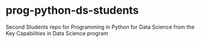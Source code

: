 # prog-python-ds-students
Second Students repo for Programming in Python for Data Science  from the Key Capabilities in Data Science program
